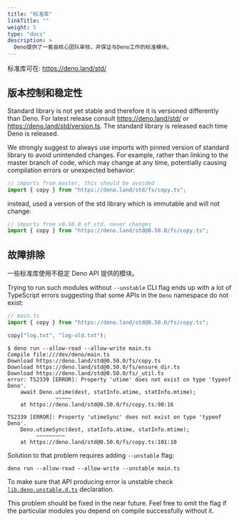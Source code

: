 ```yaml
---
title: "标准库"
linkTitle: ""
weight: 5
type: "docs"
description: >
  Deno提供了一套由核心团队审核，并保证与Deno工作的标准模块。
---
```


标准库可在: https://deno.land/std/

## 版本控制和稳定性

Standard library is not yet stable and therefore it is versioned differently
than Deno. For latest release consult https://deno.land/std/ or
https://deno.land/std/version.ts. The standard library is released each time
Deno is released.

We strongly suggest to always use imports with pinned version of standard
library to avoid unintended changes. For example, rather than linking to the
master branch of code, which may change at any time, potentially causing
compilation errors or unexpected behavior:

```typescript
// imports from master, this should be avoided
import { copy } from "https://deno.land/std/fs/copy.ts";
```

instead, used a version of the std library which is immutable and will not
change:

```typescript
// imports from v0.50.0 of std, never changes
import { copy } from "https://deno.land/std@0.50.0/fs/copy.ts";
```

## 故障排除

一些标准库使用不稳定 Deno API 提供的模块。

Trying to run such modules without `--unstable` CLI flag ends up with a lot of
TypeScript errors suggesting that some APIs in the `Deno` namespace do not
exist:

```typescript
// main.ts
import { copy } from "https://deno.land/std@0.50.0/fs/copy.ts";

copy("log.txt", "log-old.txt");
```

```shell
$ deno run --allow-read --allow-write main.ts
Compile file:///dev/deno/main.ts
Download https://deno.land/std@0.50.0/fs/copy.ts
Download https://deno.land/std@0.50.0/fs/ensure_dir.ts
Download https://deno.land/std@0.50.0/fs/_util.ts
error: TS2339 [ERROR]: Property 'utime' does not exist on type 'typeof Deno'.
    await Deno.utime(dest, statInfo.atime, statInfo.mtime);
               ~~~~~
    at https://deno.land/std@0.50.0/fs/copy.ts:90:16

TS2339 [ERROR]: Property 'utimeSync' does not exist on type 'typeof Deno'.
    Deno.utimeSync(dest, statInfo.atime, statInfo.mtime);
         ~~~~~~~~~
    at https://deno.land/std@0.50.0/fs/copy.ts:101:10
```

Solution to that problem requires adding `--unstable` flag:

```shell
deno run --allow-read --allow-write --unstable main.ts
```

To make sure that API producing error is unstable check
[`lib.deno.unstable.d.ts`](https://github.com/denoland/deno/blob/master/cli/js/lib.deno.unstable.d.ts)
declaration.

This problem should be fixed in the near future. Feel free to omit the flag if
the particular modules you depend on compile successfully without it.
